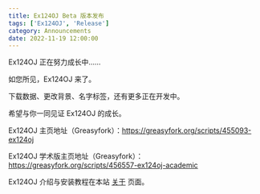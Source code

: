```yaml
---
title: Ex124OJ Beta 版本发布
tags: ['Ex124OJ', 'Release']
category: Announcements
date: 2022-11-19 12:00:00
---
```



Ex124OJ 正在努力成长中……

<!--more-->

如您所见，Ex124OJ 来了。

下载数据、更改背景、名字标签，还有更多正在开发中。

希望与你一同见证 Ex124OJ 的成长。

Ex124OJ 主页地址（Greasyfork）：<https://greasyfork.org/scripts/455093-ex124oj>

Ex124OJ 学术版主页地址（Greasyfork）：<https://greasyfork.org/scripts/456557-ex124oj-academic>

Ex124OJ 介绍与安装教程在本站 [关于](/about/) 页面。
